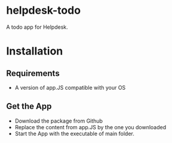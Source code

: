 # helpdesk-todo
A todo app for Helpdesk.

# Installation

## Requirements 

- A version of app.JS compatible with your OS

## Get the App

- Download the package from Github
- Replace the content from app.JS by the one you downloaded
- Start the App with the executable of main folder.